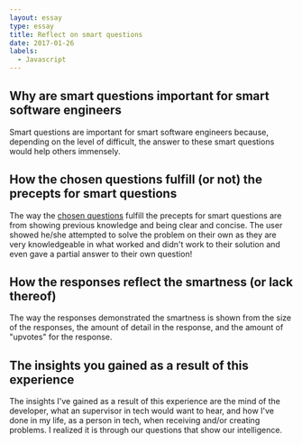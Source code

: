 ```yaml
---
layout: essay
type: essay
title: Reflect on smart questions
date: 2017-01-26
labels:
  - Javascript
---
```


## Why are smart questions important for smart software engineers

Smart questions are important for smart software engineers because, depending on the level of difficult, the answer to these smart questions would help others immensely.

## How the chosen questions fulfill (or not) the precepts for smart questions

The way the [chosen questions](http://raspberrypi.stackexchange.com/questions/58577/how-to-connect-a-headless-raspberry-pi-3-to-a-mac) fulfill the precepts for smart questions are from showing previous knowledge and being clear and concise. The user showed he/she attempted to solve the problem on their own as they are very knowledgeable in what worked and didn't work to their solution and even gave a partial answer to their own question!

## How the responses reflect the smartness (or lack thereof)

The way the responses demonstrated the smartness is shown from the size of the responses, the amount of detail in the response, and the amount of "upvotes" for the response.

## The insights you gained as a result of this experience

The insights I've gained as a result of this experience are the mind of the developer, what an supervisor in tech would want to hear, and how I've done in my life, as a person in tech, when receiving and/or creating problems. I realized it is through our questions that show our intelligence.